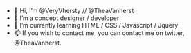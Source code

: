 - 👋 Hi, I’m @VeryVhersty // @TheaVanherst
- 👀 I’m a concept designer / developer
- 🌱 I’m currently learning HTML / CSS / Javascript / Jquery
- 📫 If you wish to contact me, you can contact me on twitter, @TheaVanherst.

<!---
VeryVhersty/VeryVhersty is a ✨ special ✨ repository because its `README.md` (this file) appears on your GitHub profile.
You can click the Preview link to take a look at your changes.
--->
